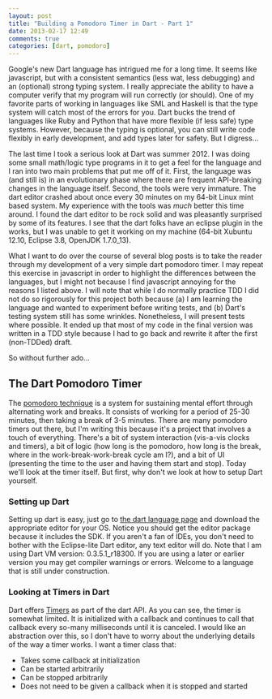 ```yaml
---
layout: post
title: "Building a Pomodoro Timer in Dart - Part 1"
date: 2013-02-17 12:49
comments: true
categories: [dart, pomodoro]
---
```


Google's new Dart language has intrigued me for a long time. It seems like javascript, but with a consistent semantics (less wat, less debugging) and an (optional) strong typing system. I really appreciate the ability to have a computer verify that my program will run correctly (or should). One of my favorite parts of working in languages like SML and Haskell is that the type system will catch most of the errors for you. Dart bucks the trend of languages like Ruby and Python that have more flexible (if less safe) type systems. However, because the typing is optional, you can still write code flexibly in early development, and add types later for safety. But I digress...

The last time I took a serious look at Dart was summer 2012. I was doing some small math/logic type programs in it to get a feel for the language and I ran into two main problems that put me off of it. First, the language was (and still is) in an evolutionary phase where there are frequent API-breaking changes in the language itself. Second, the tools were very immature. The dart editor crashed about once every 30 minutes on my 64-bit Linux mint based system. My experience with the tools was _much_ better this time around. I found the dart editor to be rock solid and was pleasantly surprised by some of its features. I see that the dart folks have an eclipse plugin in the works, but I was unable to get it working on my machine (64-bit Xubuntu 12.10, Eclipse 3.8, OpenJDK 1.7.0\_13).

What I want to do over the course of several blog posts is to take the reader through my development of a very simple dart pomodoro timer. I may repeat this exercise in javascript in order to highlight the differences between the languages, but I might not because I find javascript annoying for the reasons I listed above. I will note that while I do normally practice TDD I did not do so rigorously for this project both because (a) I am learning the language and wanted to experiment before writing tests, and (b) Dart's testing system still has some wrinkles. Nonetheless, I will present tests where possible. It ended up that most of my code in the final version was written in a TDD style because I had to go back and rewrite it after the first (non-TDDed) draft. 

So without further ado...

## The Dart Pomodoro Timer

The [pomodoro technique](http://www.pomodorotechnique.com/) is a system for sustaining mental effort through alternating work and breaks. 
It consists of working for a period of 25-30 minutes, then taking a break of 3-5 minutes. 
There are many pomodoro timers out there, but I'm writing this because it's a project that involves a touch of everything. 
There's a bit of system interaction (vis-a-vis clocks and timers), a bit of logic (how long is the pomodoro, how long is the break, where in the work-break-work-break cycle am I?), and a bit of UI (presenting the time to the user and having them start and stop). 
Today we'll look at the timer itself.
But first, why don't we look at how to setup Dart yourself.

### Setting up Dart

Setting up dart is easy, just go to [the dart language page](www.dartlang.org) and download the appropriate editor for your OS.
Notice you should get the editor package because it includes the SDK.
If you aren't a fan of IDEs, you don't need to bother with the Eclipse-lite Dart editor, any text editor will do.
Note that I am using Dart VM version: 0.3.5.1\_r18300. If you are using a later or earlier version you may get compiler warnings or errors.
Welcome to a language that is still under construction.

### Looking at Timers in Dart 

Dart offers [Timers](http://api.dartlang.org/docs/releases/latest/dart_async/Timer.html) as part of the dart API.
As you can see, the timer is somewhat limited. It is initialized with a callback and continues to call that callback every so-many milliseconds until it is canceled.
I would like an abstraction over this, so I don't have to worry about the underlying details of the way a timer works.
I want a timer class that:
* Takes some callback at initialization
* Can be started arbitrarily
* Can be stopped arbitrarily
* Does not need to be given a callback when it is stopped and started 
  
